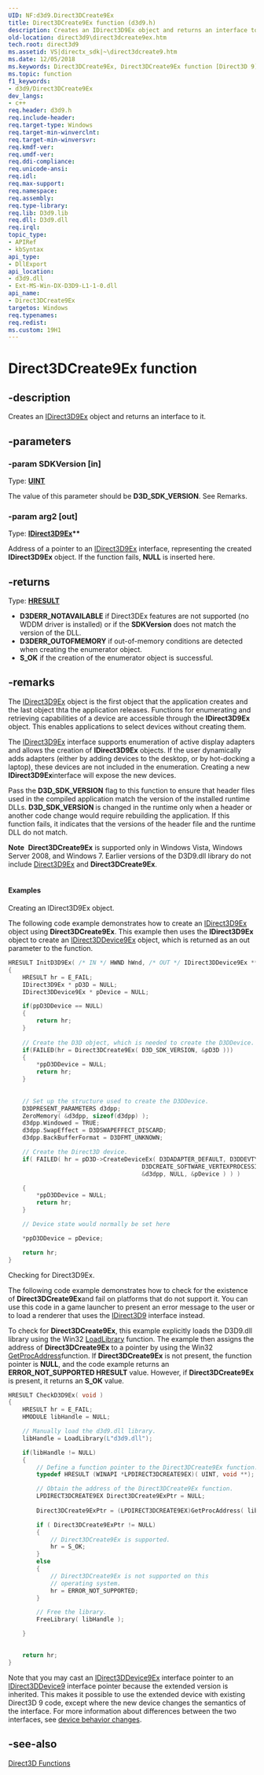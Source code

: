 ```yaml
---
UID: NF:d3d9.Direct3DCreate9Ex
title: Direct3DCreate9Ex function (d3d9.h)
description: Creates an IDirect3D9Ex object and returns an interface to it.
old-location: direct3d9\direct3dcreate9ex.htm
tech.root: direct3d9
ms.assetid: VS|directx_sdk|~\direct3dcreate9.htm
ms.date: 12/05/2018
ms.keywords: Direct3DCreate9Ex, Direct3DCreate9Ex function [Direct3D 9], d3bc9dd0-05d5-c0a2-6b7c-7e11497d0e97, d3d9/Direct3DCreate9Ex, direct3d9.direct3dcreate9ex
ms.topic: function
f1_keywords:
- d3d9/Direct3DCreate9Ex
dev_langs:
- c++
req.header: d3d9.h
req.include-header: 
req.target-type: Windows
req.target-min-winverclnt: 
req.target-min-winversvr: 
req.kmdf-ver: 
req.umdf-ver: 
req.ddi-compliance: 
req.unicode-ansi: 
req.idl: 
req.max-support: 
req.namespace: 
req.assembly: 
req.type-library: 
req.lib: D3d9.lib
req.dll: D3d9.dll
req.irql: 
topic_type:
- APIRef
- kbSyntax
api_type:
- DllExport
api_location:
- d3d9.dll
- Ext-MS-Win-DX-D3D9-L1-1-0.dll
api_name:
- Direct3DCreate9Ex
targetos: Windows
req.typenames: 
req.redist: 
ms.custom: 19H1
---
```


# Direct3DCreate9Ex function


## -description


Creates an <a href="https://docs.microsoft.com/windows/desktop/api/d3d9/nn-d3d9-idirect3d9ex">IDirect3D9Ex</a> object and returns an interface to it.


## -parameters




### -param SDKVersion [in]

Type: <b><a href="https://docs.microsoft.com/windows/desktop/WinProg/windows-data-types">UINT</a></b>

The value of this parameter should be <b>D3D_SDK_VERSION</b>. See Remarks.


### -param arg2 [out]

Type: <b><a href="https://docs.microsoft.com/windows/desktop/api/d3d9/nn-d3d9-idirect3d9ex">IDirect3D9Ex</a>**</b>

Address of a pointer to an <a href="https://docs.microsoft.com/windows/desktop/api/d3d9/nn-d3d9-idirect3d9ex">IDirect3D9Ex</a> interface, representing the
          created <b>IDirect3D9Ex</b> object. If the function fails, <b>NULL</b> is inserted here.


## -returns



Type: <b><a href="/windows/win32/com/structure-of-com-error-codes">HRESULT</a></b>

<ul>
<li><b>D3DERR_NOTAVAILABLE</b> if Direct3DEx features are not supported (no WDDM driver is
            installed) or if the <b>SDKVersion</b> does not match the version of the DLL.</li>
<li><b>D3DERR_OUTOFMEMORY</b> if out-of-memory conditions are detected when creating the
            enumerator object.</li>
<li><b>S_OK</b> if the creation of the enumerator object is successful.</li>
</ul>



## -remarks



The <a href="https://docs.microsoft.com/windows/desktop/api/d3d9/nn-d3d9-idirect3d9ex">IDirect3D9Ex</a> object is the first object that the application creates and the
        last object thta the application releases. Functions for enumerating and retrieving
        capabilities of a device are accessible through the <b>IDirect3D9Ex</b> object.
        This enables applications to select devices without creating them.

The <a href="https://docs.microsoft.com/windows/desktop/api/d3d9/nn-d3d9-idirect3d9ex">IDirect3D9Ex</a> interface supports enumeration of active display adapters
        and allows the creation of <b>IDirect3D9Ex</b> objects. If the user dynamically adds
        adapters (either by adding devices to the desktop, or by hot-docking a laptop), these
        devices are not included in the enumeration. Creating a new <b>IDirect3D9Ex</b>interface will expose the new devices.

Pass the <b>D3D_SDK_VERSION</b> flag to this function to ensure that header files used in the
        compiled application match the version of the installed runtime DLLs. <b>D3D_SDK_VERSION
        </b>is changed in the runtime only when a header or another code change would require
        rebuilding the application. If this function fails, it indicates that the versions of the
        header file and the runtime DLL do not match.

<div class="alert"><b>Note</b>  <b>Direct3DCreate9Ex</b> is supported only in Windows Vista, Windows Server 2008, and Windows 7.  
        Earlier versions of the D3D9.dll library do not include <a href="https://docs.microsoft.com/windows/desktop/api/d3d9/nn-d3d9-idirect3d9ex">Direct3D9Ex</a> and <b>Direct3DCreate9Ex</b>.</div>
<div> </div>

#### Examples

Creating an IDirect3D9Ex object.

The following code example demonstrates how to create an <a href="https://docs.microsoft.com/windows/desktop/api/d3d9/nn-d3d9-idirect3d9ex">IDirect3D9Ex</a> object
          using <b>Direct3DCreate9Ex</b>.  This example then uses the <b>IDirect3D9Ex</b> object to 
    create an <a href="https://docs.microsoft.com/windows/desktop/api/d3d9/nn-d3d9-idirect3ddevice9ex">IDirect3DDevice9Ex</a> object, which is returned as an out parameter to
    the function.

<div class="code"></div>

```cpp
HRESULT InitD3D9Ex( /* IN */ HWND hWnd, /* OUT */ IDirect3DDevice9Ex ** ppD3DDevice )
{
    HRESULT hr = E_FAIL;
    IDirect3D9Ex * pD3D = NULL;
    IDirect3DDevice9Ex * pDevice = NULL;

    if(ppD3DDevice == NULL)
    {
        return hr;
    }
    
    // Create the D3D object, which is needed to create the D3DDevice.
    if(FAILED(hr = Direct3DCreate9Ex( D3D_SDK_VERSION, &pD3D )))
    {
        *ppD3DDevice = NULL;
        return hr;
    }
        
        
    // Set up the structure used to create the D3DDevice. 
    D3DPRESENT_PARAMETERS d3dpp; 
    ZeroMemory( &d3dpp, sizeof(d3dpp) );
    d3dpp.Windowed = TRUE;
    d3dpp.SwapEffect = D3DSWAPEFFECT_DISCARD;
    d3dpp.BackBufferFormat = D3DFMT_UNKNOWN;

    // Create the Direct3D device. 
    if( FAILED( hr = pD3D->CreateDeviceEx( D3DADAPTER_DEFAULT, D3DDEVTYPE_HAL, hWnd,
                                      D3DCREATE_SOFTWARE_VERTEXPROCESSING,
                                      &d3dpp, NULL, &pDevice ) ) )

    {
        *ppD3DDevice = NULL;
        return hr;
    }

    // Device state would normally be set here

    *ppD3DDevice = pDevice;

    return hr;
}

```


Checking for Direct3D9Ex.

The following code example demonstrates how to check for the existence of <b>Direct3DCreate9Ex</b>and fail on platforms that do not support it. You can use this code in a game launcher to present 
    an error message to the user or to load a renderer that uses the <a href="https://docs.microsoft.com/windows/desktop/api/d3d9helper/nn-d3d9helper-idirect3d9">IDirect3D9</a> interface instead.

To check for <b>Direct3DCreate9Ex</b>, this example explicitly loads the D3D9.dll
          library using the Win32 <a href="https://docs.microsoft.com/windows/desktop/api/libloaderapi/nf-libloaderapi-loadlibrarya">LoadLibrary</a> function.  The example then assigns the
          address of <b>Direct3DCreate9Ex</b> to a pointer by using the Win32 <a href="https://docs.microsoft.com/windows/desktop/api/libloaderapi/nf-libloaderapi-getprocaddress">GetProcAddress</a>function.  If <b>Direct3DCreate9Ex</b> is not present, the function pointer is <b>NULL</b>,
          and the code example returns an <b>ERROR_NOT_SUPPORTED  </b><b>HRESULT</b> value.
          However, if <b>Direct3DCreate9Ex</b> is present, it returns an <b>S_OK</b> value.

<div class="code"></div>

```cpp
HRESULT CheckD3D9Ex( void )
{
    HRESULT hr = E_FAIL;
    HMODULE libHandle = NULL;

    // Manually load the d3d9.dll library.
    libHandle = LoadLibrary(L"d3d9.dll");

    if(libHandle != NULL)
    {
        // Define a function pointer to the Direct3DCreate9Ex function.
        typedef HRESULT (WINAPI *LPDIRECT3DCREATE9EX)( UINT, void **);

        // Obtain the address of the Direct3DCreate9Ex function. 
        LPDIRECT3DCREATE9EX Direct3DCreate9ExPtr = NULL;
            
        Direct3DCreate9ExPtr = (LPDIRECT3DCREATE9EX)GetProcAddress( libHandle, "Direct3DCreate9Ex" );

        if ( Direct3DCreate9ExPtr != NULL)
        {
            // Direct3DCreate9Ex is supported.
            hr = S_OK;
        }
        else
        {
            // Direct3DCreate9Ex is not supported on this
            // operating system.
            hr = ERROR_NOT_SUPPORTED;
        }

        // Free the library.
        FreeLibrary( libHandle );

    }

    
    return hr;
}

```


Note that you may cast an <a href="https://docs.microsoft.com/windows/desktop/api/d3d9/nn-d3d9-idirect3ddevice9ex">IDirect3DDevice9Ex</a> interface pointer to an <a href="https://docs.microsoft.com/windows/desktop/api/d3d9helper/nn-d3d9helper-idirect3ddevice9">IDirect3DDevice9</a> interface pointer because the extended version is inherited. This makes it possible to use the extended device with existing Direct3D 9 code, except where the new device changes the semantics of the interface.  For more information about differences between the two interfaces, see <a href="https://docs.microsoft.com/windows/desktop/direct3d9/dx9lh">device behavior changes</a>.

<div class="code"></div>



## -see-also




<a href="https://docs.microsoft.com/windows/desktop/direct3d9/dx9-graphics-reference-d3d-functions">Direct3D Functions</a>
 

 

